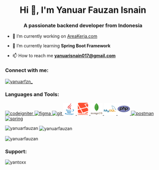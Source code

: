 <h1 align="center">Hi 👋, I'm Yanuar Fauzan Isnain</h1>
<h3 align="center">A passionate backend developer from Indonesia</h3>

- 🔭 I’m currently working on [AreaKerja.com](https://github.com/ivlalbima07/AK-PROJECT)

- 🌱 I’m currently learning **Spring Boot Framework**

- 📫 How to reach me **yanuarisnain017@gmail.com**

<h3 align="left">Connect with me:</h3>
<p align="left">
<a href="https://instagram.com/yanuarfzn_" target="blank"><img align="center" src="https://raw.githubusercontent.com/rahuldkjain/github-profile-readme-generator/master/src/images/icons/Social/instagram.svg" alt="yanuarfzn_" height="30" width="40" /></a>
</p>

<h3 align="left">Languages and Tools:</h3>
<p align="left"> <a href="https://codeigniter.com" target="_blank" rel="noreferrer"> <img src="https://cdn.worldvectorlogo.com/logos/codeigniter.svg" alt="codeigniter" width="40" height="40"/> </a> <a href="https://www.figma.com/" target="_blank" rel="noreferrer"> <img src="https://www.vectorlogo.zone/logos/figma/figma-icon.svg" alt="figma" width="40" height="40"/> </a> <a href="https://git-scm.com/" target="_blank" rel="noreferrer"> <img src="https://www.vectorlogo.zone/logos/git-scm/git-scm-icon.svg" alt="git" width="40" height="40"/> </a> <a href="https://www.java.com" target="_blank" rel="noreferrer"> <img src="https://raw.githubusercontent.com/devicons/devicon/master/icons/java/java-original.svg" alt="java" width="40" height="40"/> </a> <a href="https://laravel.com/" target="_blank" rel="noreferrer"> <img src="https://raw.githubusercontent.com/devicons/devicon/master/icons/laravel/laravel-plain-wordmark.svg" alt="laravel" width="40" height="40"/> </a> <a href="https://www.mongodb.com/" target="_blank" rel="noreferrer"> <img src="https://raw.githubusercontent.com/devicons/devicon/master/icons/mongodb/mongodb-original-wordmark.svg" alt="mongodb" width="40" height="40"/> </a> <a href="https://www.mysql.com/" target="_blank" rel="noreferrer"> <img src="https://raw.githubusercontent.com/devicons/devicon/master/icons/mysql/mysql-original-wordmark.svg" alt="mysql" width="40" height="40"/> </a> <a href="https://www.php.net" target="_blank" rel="noreferrer"> <img src="https://raw.githubusercontent.com/devicons/devicon/master/icons/php/php-original.svg" alt="php" width="40" height="40"/> </a> <a href="https://postman.com" target="_blank" rel="noreferrer"> <img src="https://www.vectorlogo.zone/logos/getpostman/getpostman-icon.svg" alt="postman" width="40" height="40"/> </a> <a href="https://spring.io/" target="_blank" rel="noreferrer"> <img src="https://www.vectorlogo.zone/logos/springio/springio-icon.svg" alt="spring" width="40" height="40"/> </a> </p>


<p><img align="left" src="https://github-readme-stats.vercel.app/api/top-langs?username=yanuarfauzan&show_icons=true&locale=en&layout=compact" alt="yanuarfauzan" /></p>

<p>&nbsp;<img align="center" src="https://github-readme-stats.vercel.app/api?username=yanuarfauzan&show_icons=true&locale=en" alt="yanuarfauzan" /></p>

<p><img align="center" src="https://github-readme-streak-stats.herokuapp.com/?user=yanuarfauzan&" alt="yanuarfauzan" /></p>

<h3 align="left">Support:</h3>
<p><a href="https://www.buymeacoffee.com/yantoxx"> <img align="left" src="https://cdn.buymeacoffee.com/buttons/v2/default-yellow.png" height="50" width="210" alt="yantoxx" /></a></p><br><br>
